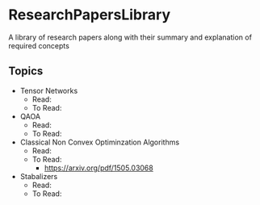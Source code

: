 # ResearchPapersLibrary
A library of research papers along with their summary and explanation of required concepts

## Topics

- Tensor Networks
  - Read:
  - To Read:
- QAOA
  - Read:
  - To Read:
- Classical Non Convex Optiminzation Algorithms
  - Read:
  - To Read:
    - https://arxiv.org/pdf/1505.03068
- Stabalizers
  - Read:
  - To Read: